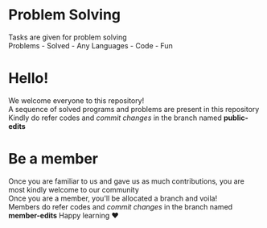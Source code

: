 # Problem Solving
Tasks are given for problem solving\
Problems - Solved - Any Languages - Code - Fun

# Hello!
We welcome everyone to this repository!\
A sequence of solved programs and problems are present in this repository\
Kindly do refer codes and _commit changes_ in the branch named **public-edits**

# Be a member
Once you are familiar to us and gave us as much contributions, you are most kindly welcome to our community\
Once you are a member, you'll be allocated a branch and voila!\
Members do refer codes and _commit changes_ in the branch named **member-edits**
Happy learning ❤️ 
